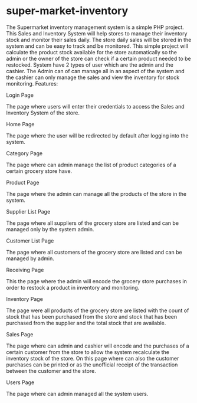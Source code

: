 # super-market-inventory
The Supermarket inventory management system is a simple PHP project. This Sales and Inventory System will help stores to manage their inventory stock and monitor their sales daily. The store daily sales will be stored in the system and can be easy to track and be monitored. This simple project will calculate the product stock available for the store automatically so the admin or the owner of the store can check if a certain product needed to be restocked.
System have 2 types of user which are the admin and the cashier. The Admin can of can manage all in an aspect of the system and the cashier can only manage the sales and view the inventory for stock monitoring.
Features:

Login Page

The page where users will enter their credentials to access the Sales and Inventory System of the store.

Home Page

The page where the user will be redirected by default after logging into the system.

Category Page

The page where can admin manage the list of product categories of a certain grocery store have.

Product Page

The page where the admin can manage all the products of the store in the system.

Supplier List Page

The page where all suppliers of the grocery store are listed and can be managed only by the system admin.

Customer List Page

The page where all customers of the grocery store are listed and can be managed by admin.

Receiving Page 

This the page where the admin will encode the grocery store purchases in order to restock a product in inventory and monitoring.

Inventory Page

The page were all products of the grocery store are listed with the count of stock that has been purchased from the store and stock that has been purchased from the supplier and the total stock that are available.

Sales Page

The page where can admin and cashier will encode and the purchases of a certain customer from the store to allow the system recalculate the inventory stock of the store. On this page where can also the customer purchases can be printed or as the unofficial receipt of the transaction between the customer and the store.

Users Page

The page where  can admin managed all the system users.
